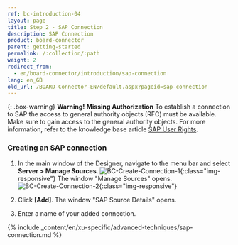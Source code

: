 ```yaml
---
ref: bc-introduction-04
layout: page
title: Step 2 - SAP Connection
description: SAP Connection
product: board-connector
parent: getting-started
permalink: /:collection/:path
weight: 2
redirect_from:
  - en/board-connector/introduction/sap-connection
lang: en_GB
old_url: /BOARD-Connector-EN/default.aspx?pageid=sap-connection
---	
```


{: .box-warning}
**Warning!** **Missing Authorization**
To establish a connection to SAP the access to general authority objects (RFC) must be available.
Make sure to gain access to the general authority objects. For more information, refer to the knowledge base article [SAP User Rights](https://kb.theobald-software.com/sap/authority-objects-sap-user-rights).

### Creating an SAP connection

1. In the main window of the Designer, navigate to the menu bar and select **Server > Manage Sources**. 
![BC-Create-Connection-1](/img/content/bc_server_manage_sources.png){:class="img-responsive"}
The window "Manage Sources" opens.  
![BC-Create-Connection-2](/img/content/bc_manage_sources.png){:class="img-responsive"}

2. Click **[Add]**. The window "SAP Source Details" opens. <br>
3. Enter a name of your added connection.

{% include _content/en/xu-specific/advanced-techniques/sap-connection.md %}